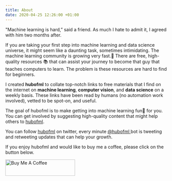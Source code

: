 ```yaml
---
title: About
date: 2020-04-25 12:26:00 +01:00
---
```


 "Machine learning is hard,” said a friend.  As much I hate to admit it, I agreed with him two months after.
 
If you are taking your first step into machine learning and data science universe, it might seem like a daunting task, sometimes intimidating. The machine learning community is growing very fast.🚀 There are free, high-quality resources 📚 that can assist your journey to become that guy that teaches computers to learn. The problem is these resources are hard to find for beginners. 

I created **hubofml** to collate top-notch links to free materials that I find on the internet on **machine learning**, **computer vision**, and **data science** on a weekly basis. These links have been read by humans (no automation work involved), vetted to be spot-on, and useful.

The goal of hubofml is to make getting into machine learning fun🤪 for you.  You can get involved by suggesting high-quality content that might help others to [hubofml](maito:hubofml@gmail.com).

You can follow [hubofml](https://twitter.com/hubofml) on twitter, every minute [@hubofml ](https://twitter.com/hubofml)bot is tweeting and retweeting updates that can help your growth.

If you enjoy hubofml and would like to buy me a coffee, please click on the button below. 

<a href="https://www.buymeacoffee.com/abiodunjames" target="_blank"><img src="https://cdn.buymeacoffee.com/buttons/default-orange.png" alt="Buy Me A Coffee" style="height: 51px !important;width: 217px !important;" ></a>



